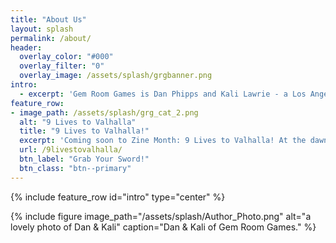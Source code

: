 ```yaml
---
title: "About Us"
layout: splash
permalink: /about/
header:
  overlay_color: "#000"
  overlay_filter: "0"
  overlay_image: /assets/splash/grgbanner.png
intro:
  - excerpt: 'Gem Room Games is Dan Phipps and Kali Lawrie - a Los Angeles, California-based game design team making weirder, funnier, and faster games and tools.'
feature_row:
- image_path: /assets/splash/grg_cat_2.png
  alt: "9 Lives to Valhalla"
  title: "9 Lives to Valhalla!"
  excerpt: 'Coming soon to Zine Month: 9 Lives to Valhalla! At the dawn of The Age of Beasts, a warband of death metal viking cats led personally by DEATH leave a wake of blood and carnage against those who love the leash. Nine lives to stalk the earth! Nine times to die with sword in paw! Nine Lives to Valhalla!'
  url: /9livestovalhalla/
  btn_label: "Grab Your Sword!"
  btn_class: "btn--primary"
---
```


{% include feature_row id="intro" type="center" %}

{% include figure image_path="/assets/splash/Author_Photo.png" alt="a lovely photo of Dan & Kali" caption="Dan & Kali of Gem Room Games." %}
